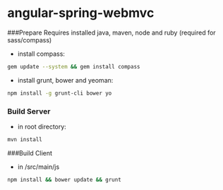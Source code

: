 angular-spring-webmvc
=====================

###Prepare
Requires installed java, maven, node and ruby (required for sass/compass)

- install compass: 

```bash 
gem update --system && gem install compass
```

- install grunt, bower and yeoman:

```bash 
npm install -g grunt-cli bower yo
```

### Build Server
- in root directory: 

```bash 
mvn install
```

###Build Client

- in /src/main/js

```bash 
npm install && bower update && grunt
```


